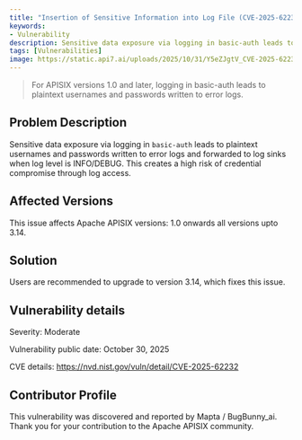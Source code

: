 ```yaml
---
title: "Insertion of Sensitive Information into Log File (CVE-2025-62232)"
keywords:
- Vulnerability
description: Sensitive data exposure via logging in basic-auth leads to plaintext usernames and passwords written to error logs and forwarded to log sinks when log level is INFO/DEBUG. This creates a high risk of credential compromise through log access.
tags: [Vulnerabilities]
image: https://static.api7.ai/uploads/2025/10/31/Y5eZJgtV_CVE-2025-62232.png
---
```


> For APISIX versions 1.0 and later, logging in basic-auth leads to plaintext usernames and passwords written to error logs.
<!--truncate-->

## Problem Description

Sensitive data exposure via logging in `basic-auth` leads to plaintext usernames and passwords written to error logs and forwarded to log sinks when log level is INFO/DEBUG. This creates a high risk of credential compromise through log access.

## Affected Versions

This issue affects Apache APISIX versions: 1.0 onwards all versions upto 3.14.

## Solution

Users are recommended to upgrade to version 3.14, which fixes this issue.

## Vulnerability details

Severity: Moderate

Vulnerability public date: October 30, 2025

CVE details: https://nvd.nist.gov/vuln/detail/CVE-2025-62232

## Contributor Profile

This vulnerability was discovered and reported by Mapta / BugBunny_ai. Thank you for your contribution to the Apache APISIX community.
